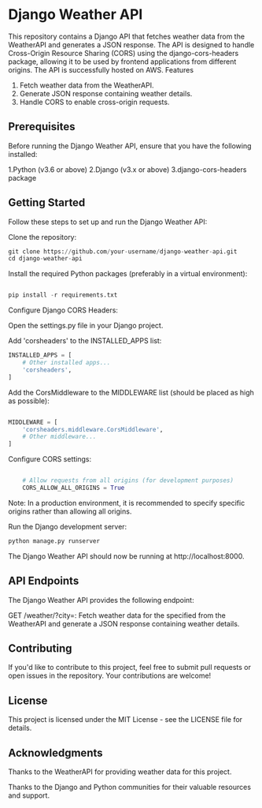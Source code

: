 # Django Weather API

This repository contains a Django API that fetches weather data from the WeatherAPI and generates a JSON response. The API is designed to handle Cross-Origin Resource Sharing (CORS) using the django-cors-headers package, allowing it to be used by frontend applications from different origins. The API is successfully hosted on AWS.
Features

   1. Fetch weather data from the WeatherAPI.
   2. Generate JSON response containing weather details.
   3. Handle CORS to enable cross-origin requests.

## Prerequisites

Before running the Django Weather API, ensure that you have the following installed:

   1.Python (v3.6 or above)
   2.Django (v3.x or above)
   3.django-cors-headers package

## Getting Started

Follow these steps to set up and run the Django Weather API:

   Clone the repository:

```python
git clone https://github.com/your-username/django-weather-api.git
cd django-weather-api
```
    
   Install the required Python packages (preferably in a virtual environment):

```python

pip install -r requirements.txt
```
   Configure Django CORS Headers:

   Open the settings.py file in your Django project.

   Add 'corsheaders' to the INSTALLED_APPS list:
        
```python
INSTALLED_APPS = [
    # Other installed apps...
    'corsheaders',
]
```
   Add the CorsMiddleware to the MIDDLEWARE list (should be placed as high as possible):
    

```python

MIDDLEWARE = [
    'corsheaders.middleware.CorsMiddleware',
    # Other middleware...
]
```
    
   Configure CORS settings:
    

```python

    # Allow requests from all origins (for development purposes)
    CORS_ALLOW_ALL_ORIGINS = True
```
    
   Note: In a production environment, it is recommended to specify specific origins rather than allowing all origins.

   Run the Django development server:

```python
python manage.py runserver
```

The Django Weather API should now be running at http://localhost:8000.

## API Endpoints

The Django Weather API provides the following endpoint:

   GET /weather/?city=<city-name>: Fetch weather data for the specified <city-name> from the WeatherAPI and generate a JSON response containing weather details.

## Contributing

If you'd like to contribute to this project, feel free to submit pull requests or open issues in the repository. Your contributions are welcome!
## License

This project is licensed under the MIT License - see the LICENSE file for details.
## Acknowledgments

   Thanks to the WeatherAPI for providing weather data for this project.
   
   Thanks to the Django and Python communities for their valuable resources and support.
